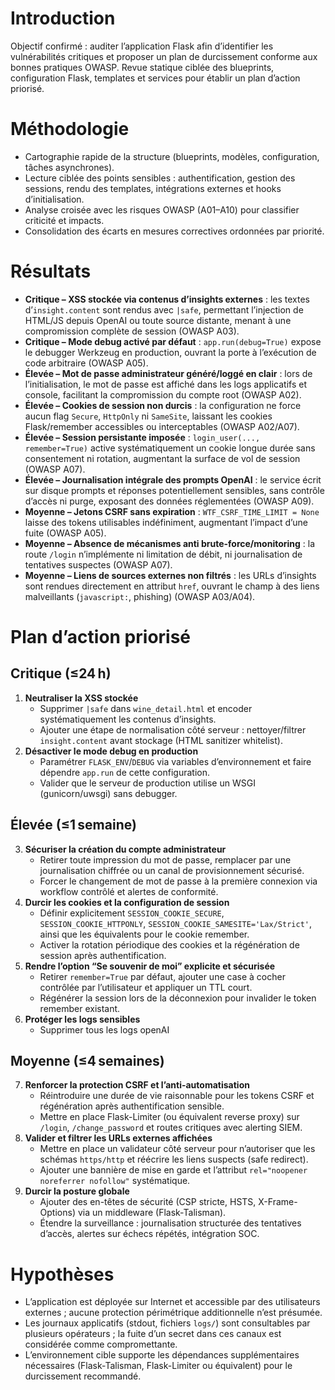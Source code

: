 # Introduction

Objectif confirmé : auditer l’application Flask afin d’identifier les vulnérabilités critiques et proposer un plan de durcissement conforme aux bonnes pratiques OWASP. Revue statique ciblée des blueprints, configuration Flask, templates et services pour établir un plan d’action priorisé.

# Méthodologie

- Cartographie rapide de la structure (blueprints, modèles, configuration, tâches asynchrones).
- Lecture ciblée des points sensibles : authentification, gestion des sessions, rendu des templates, intégrations externes et hooks d’initialisation.
- Analyse croisée avec les risques OWASP (A01–A10) pour classifier criticité et impacts.
- Consolidation des écarts en mesures correctives ordonnées par priorité.

# Résultats

- **Critique – XSS stockée via contenus d’insights externes** : les textes d’`insight.content` sont rendus avec `|safe`, permettant l’injection de HTML/JS depuis OpenAI ou toute source distante, menant à une compromission complète de session (OWASP A03).
- **Critique – Mode debug activé par défaut** : `app.run(debug=True)` expose le debugger Werkzeug en production, ouvrant la porte à l’exécution de code arbitraire (OWASP A05).
- **Élevée – Mot de passe administrateur généré/loggé en clair** : lors de l’initialisation, le mot de passe est affiché dans les logs applicatifs et console, facilitant la compromission du compte root (OWASP A02).
- **Élevée – Cookies de session non durcis** : la configuration ne force aucun flag `Secure`, `HttpOnly` ni `SameSite`, laissant les cookies Flask/remember accessibles ou interceptables (OWASP A02/A07).
- **Élevée – Session persistante imposée** : `login_user(..., remember=True)` active systématiquement un cookie longue durée sans consentement ni rotation, augmentant la surface de vol de session (OWASP A07).
- **Élevée – Journalisation intégrale des prompts OpenAI** : le service écrit sur disque prompts et réponses potentiellement sensibles, sans contrôle d’accès ni purge, exposant des données réglementées (OWASP A09).
- **Moyenne – Jetons CSRF sans expiration** : `WTF_CSRF_TIME_LIMIT = None` laisse des tokens utilisables indéfiniment, augmentant l’impact d’une fuite (OWASP A05).
- **Moyenne – Absence de mécanismes anti brute-force/monitoring** : la route `/login` n’implémente ni limitation de débit, ni journalisation de tentatives suspectes (OWASP A07).
- **Moyenne – Liens de sources externes non filtrés** : les URLs d’insights sont rendues directement en attribut `href`, ouvrant le champ à des liens malveillants (`javascript:`, phishing) (OWASP A03/A04).

# Plan d’action priorisé

## Critique (≤24 h)

1. **Neutraliser la XSS stockée**
   - Supprimer `|safe` dans `wine_detail.html` et encoder systématiquement les contenus d’insights.
   - Ajouter une étape de normalisation côté serveur : nettoyer/filtrer `insight.content` avant stockage (HTML sanitizer whitelist).
2. **Désactiver le mode debug en production**
   - Paramétrer `FLASK_ENV`/`DEBUG` via variables d’environnement et faire dépendre `app.run` de cette configuration.
   - Valider que le serveur de production utilise un WSGI (gunicorn/uwsgi) sans debugger.

## Élevée (≤1 semaine)

3. **Sécuriser la création du compte administrateur**
   - Retirer toute impression du mot de passe, remplacer par une journalisation chiffrée ou un canal de provisionnement sécurisé.
   - Forcer le changement de mot de passe à la première connexion via workflow contrôlé et alertes de conformité.
4. **Durcir les cookies et la configuration de session**
   - Définir explicitement `SESSION_COOKIE_SECURE`, `SESSION_COOKIE_HTTPONLY`, `SESSION_COOKIE_SAMESITE='Lax/Strict'`, ainsi que les équivalents pour le cookie remember.
   - Activer la rotation périodique des cookies et la régénération de session après authentification.
5. **Rendre l’option “Se souvenir de moi” explicite et sécurisée**
   - Retirer `remember=True` par défaut, ajouter une case à cocher contrôlée par l’utilisateur et appliquer un TTL court.
   - Régénérer la session lors de la déconnexion pour invalider le token remember existant.
6. **Protéger les logs sensibles**
   - Supprimer tous les logs openAI

## Moyenne (≤4 semaines)

7. **Renforcer la protection CSRF et l’anti-automatisation**
   - Réintroduire une durée de vie raisonnable pour les tokens CSRF et régénération après authentification sensible.
   - Mettre en place Flask-Limiter (ou équivalent reverse proxy) sur `/login`, `/change_password` et routes critiques avec alerting SIEM.
8. **Valider et filtrer les URLs externes affichées**
   - Mettre en place un validateur côté serveur pour n’autoriser que les schémas `https/http` et réécrire les liens suspects (safe redirect).
   - Ajouter une bannière de mise en garde et l’attribut `rel="noopener noreferrer nofollow"` systématique.
9. **Durcir la posture globale**
   - Ajouter des en-têtes de sécurité (CSP stricte, HSTS, X-Frame-Options) via un middleware (Flask-Talisman).
   - Étendre la surveillance : journalisation structurée des tentatives d’accès, alertes sur échecs répétés, intégration SOC.

# Hypothèses

- L’application est déployée sur Internet et accessible par des utilisateurs externes ; aucune protection périmétrique additionnelle n’est présumée.
- Les journaux applicatifs (stdout, fichiers `logs/`) sont consultables par plusieurs opérateurs ; la fuite d’un secret dans ces canaux est considérée comme compromettante.
- L’environnement cible supporte les dépendances supplémentaires nécessaires (Flask-Talisman, Flask-Limiter ou équivalent) pour le durcissement recommandé.

